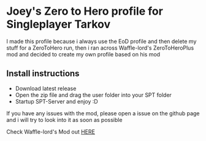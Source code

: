 # Joey's Zero to Hero profile for Singleplayer Tarkov

I made this profile because i always use the EoD profile and then delete my stuff for a ZeroToHero run, then i ran across Waffle-lord's ZeroToHeroPlus mod and decided to create my own profile based on his mod

## Install instructions
- Download latest release
- Open the zip file and drag the user folder into your SPT folder
- Startup SPT-Server and enjoy :D

If you have any issues with the mod, please open a issue on the github page and i will try to look into it as soon as possible

Check Waffle-lord's Mod out [HERE](https://github.com/waffle-lord/ZeroToHeroPlus)
